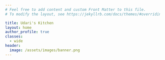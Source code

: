 ```yaml
---
# Feel free to add content and custom Front Matter to this file.
# To modify the layout, see https://jekyllrb.com/docs/themes/#overriding-theme-defaults

title: Udari's Kitchen
layout: home
author_profile: true
classes:
  - wide
header:
  image: /assets/images/banner.png
---
```

